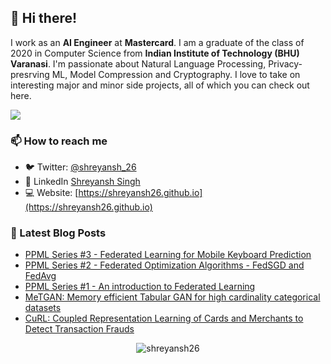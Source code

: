 ## 👋 Hi there!

<!--
**shreyansh26/shreyansh26** is a ✨ _special_ ✨ repository because its `README.md` (this file) appears on your GitHub profile.

Here are some ideas to get you started:

- 🔭 I’m currently working on ...
- 🌱 I’m currently learning ...
- 👯 I’m looking to collaborate on ...
- 🤔 I’m looking for help with ...
- 💬 Ask me about ...
- 📫 How to reach me: ...
- 😄 Pronouns: ...
- ⚡ Fun fact: ...
-->

I work as an **AI Engineer** at **Mastercard**. I am a graduate of the class of 2020 in Computer Science from **Indian Institute of Technology (BHU) Varanasi**. I'm passionate about Natural Language Processing, Privacy-presrving ML, Model Compression and Cryptography. I love to take on interesting major and minor side projects, all of which you can check out here.

![](https://komarev.com/ghpvc/?username=shreyansh26&color=blue)

### 📫 How to reach me
- 🐦 Twitter: [@shreyansh_26](https://twitter.com/shreyansh_26)
- 👥 LinkedIn [Shreyansh Singh](https://www.linkedin.com/in/shreyansh26/)
- 💻 Website: [https://shreyansh26.github.io](https://shreyansh26.github.io)

### 📕 Latest Blog Posts
<!-- BLOG-POST-LIST:START -->
- [PPML Series #3 - Federated Learning for Mobile Keyboard Prediction](https://shreyansh26.github.io/post/2021-12-27_federated_learning_mobile_keyboard/)
- [PPML Series #2 - Federated Optimization Algorithms - FedSGD and FedAvg](https://shreyansh26.github.io/post/2021-12-18_federated_optimization_fedavg/)
- [PPML Series #1 - An introduction to Federated Learning](https://shreyansh26.github.io/post/2021-12-11_intro_to_federated_learning/)
- [MeTGAN: Memory efficient Tabular GAN for high cardinality categorical datasets](https://shreyansh26.github.io/publication/metgan/)
- [CuRL: Coupled Representation Learning of Cards and Merchants to Detect Transaction Frauds](https://shreyansh26.github.io/publication/curl-fraud/)
<!-- BLOG-POST-LIST:END -->

<p align="center"> <img src="https://github-readme-stats.vercel.app/api?username=shreyansh26&show_icons=true&count_private=true&theme=tokyonight" alt="shreyansh26" />
